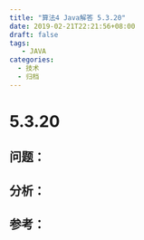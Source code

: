 ```yaml
---
title: "算法4 Java解答 5.3.20"
date: 2019-02-21T22:21:56+08:00
draft: false
tags:
   - JAVA
categories:
  - 技术
  - 归档
---
```



# 5.3.20

## 问题：


## 分析：


## 参考：


